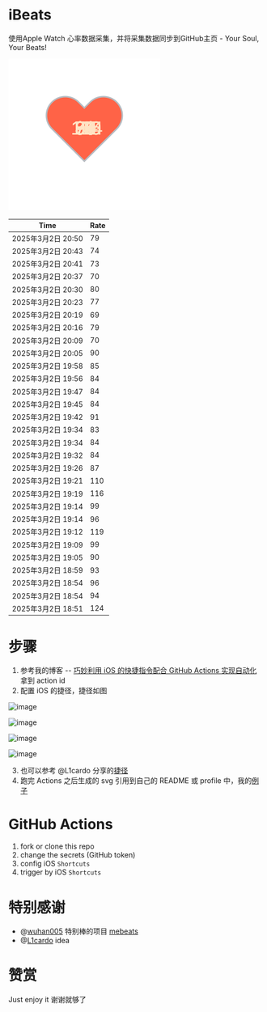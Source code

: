 # iBeats
使用Apple Watch 心率数据采集，并将采集数据同步到GitHub主页 - Your Soul, Your Beats!

![](./files/heart.svg)

<!--START_SECTION:my_heart_rate-->
| Time | Rate | 
 | ---- | ---- | 
| 2025年3月2日 20:50 | 79 |
| 2025年3月2日 20:43 | 74 |
| 2025年3月2日 20:41 | 73 |
| 2025年3月2日 20:37 | 70 |
| 2025年3月2日 20:30 | 80 |
| 2025年3月2日 20:23 | 77 |
| 2025年3月2日 20:19 | 69 |
| 2025年3月2日 20:16 | 79 |
| 2025年3月2日 20:09 | 70 |
| 2025年3月2日 20:05 | 90 |
| 2025年3月2日 19:58 | 85 |
| 2025年3月2日 19:56 | 84 |
| 2025年3月2日 19:47 | 84 |
| 2025年3月2日 19:45 | 84 |
| 2025年3月2日 19:42 | 91 |
| 2025年3月2日 19:34 | 83 |
| 2025年3月2日 19:34 | 84 |
| 2025年3月2日 19:32 | 84 |
| 2025年3月2日 19:26 | 87 |
| 2025年3月2日 19:21 | 110 |
| 2025年3月2日 19:19 | 116 |
| 2025年3月2日 19:14 | 99 |
| 2025年3月2日 19:14 | 96 |
| 2025年3月2日 19:12 | 119 |
| 2025年3月2日 19:09 | 99 |
| 2025年3月2日 19:05 | 90 |
| 2025年3月2日 18:59 | 93 |
| 2025年3月2日 18:54 | 96 |
| 2025年3月2日 18:54 | 94 |
| 2025年3月2日 18:51 | 124 |

<!--END_SECTION:my_heart_rate-->

# 步骤
1. 参考我的博客 -- [巧妙利用 iOS 的快捷指令配合 GitHub Actions 实现自动化](https://github.com/yihong0618/gitblog/issues/198) 拿到 action id
2. 配置 iOS 的捷径，捷径如图

![image](https://user-images.githubusercontent.com/15976103/122154218-0db0b480-ce97-11eb-93bb-5aec07c558dc.png)

![image](https://user-images.githubusercontent.com/15976103/122154236-186b4980-ce97-11eb-8e4b-70551a0391ae.png)

![image](https://user-images.githubusercontent.com/15976103/122154268-2d47dd00-ce97-11eb-902e-3acf292265a9.png)

![image](https://user-images.githubusercontent.com/15976103/122174055-fa144680-ceb4-11eb-9be2-3eb83cd516f7.png)

3. 也可以参考 @L1cardo 分享的[捷径](https://www.icloud.com/shortcuts/6ab6047b459c41ad822ad6b94b1c03d4)
4. 跑完 Actions 之后生成的 svg 引用到自己的 README 或 profile 中，我的[例子](https://github.com/yihong0618) 

# GitHub Actions

1. fork or clone this repo
2. change the secrets (GitHub token)
3. config iOS `Shortcuts` 
4. trigger by iOS `Shortcuts`

# 特别感谢
- @[wuhan005](https://github.com/wuhan005) 特别棒的项目 [mebeats](https://github.com/wuhan005/mebeats)
- @[L1cardo](https://github.com/L1cardo) idea

# 赞赏
Just enjoy it
谢谢就够了
